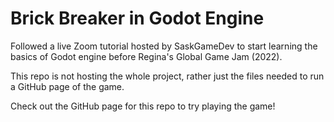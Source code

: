 # Brick Breaker in Godot Engine

Followed a live Zoom tutorial hosted by SaskGameDev to start learning the basics of Godot engine before Regina's Global Game Jam (2022).

This repo is not hosting the whole project, rather just the files needed to run a GitHub page of the game.

Check out the GitHub page for this repo to try playing the game!
